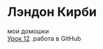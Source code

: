 # Лэндон Кирби 
мои домошки  
[Урок 12](landon-12.github.io/lesson_12/ "Мой готовая домоашка") .работа в GitHub
